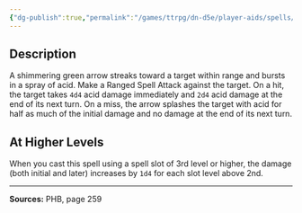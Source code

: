 ```yaml
---
{"dg-publish":true,"permalink":"/games/ttrpg/dn-d5e/player-aids/spells/level-2/melfs-acid-arrow/","tags":["TTRPG/DND/5e","verbal","somatic","material","Spell"],"noteIcon":""}
---
```



## Description
A shimmering green arrow streaks toward a target within range and bursts in a spray of acid.
Make a Ranged Spell Attack against the target.
On a hit, the target takes `4d4` acid damage immediately and `2d4` acid damage at the end of its next turn.
On a miss, the arrow splashes the target with acid for half as much of the initial damage and no damage at the end of its next turn.

## At Higher Levels
When you cast this spell using a spell slot of 3rd level or higher, the damage (both initial and later) increases by `1d4` for each slot level above 2nd.

---

**Sources:** PHB, page 259
